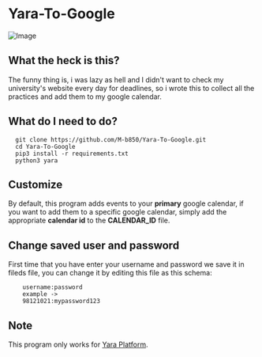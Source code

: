 # Yara-To-Google

![Image](https://s19.picofile.com/file/8431697034/yara144_3682aa33_1_.png)

## What the heck is this?

The funny thing is, i was lazy as hell and I didn't want to check my university's website every day for deadlines, so i wrote this to collect all the practices and add them to my google calendar.

## What do I need to do?

~~~~~~~~
  git clone https://github.com/M-b850/Yara-To-Google.git
  cd Yara-To-Google
  pip3 install -r requirements.txt
  python3 yara
~~~~~~~~

## Customize

By default, this program adds events to your **primary** google calendar, if you want to add them to a specific google calendar, 
simply add the appropriate **calendar id** to the **CALENDAR_ID** file.

## Change saved user and password

First time that you have enter your username and password we save it in fileds file,
you can change it by editing this file as this schema:
~~~~~~~
    username:password
    example ->
    98121021:mypassword123
~~~~~~~
## Note

This program only works for [Yara Platform](https://yara.mazust.ac.ir).

